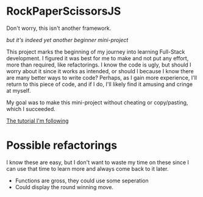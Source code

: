 # RockPaperScissorsJS

Don't worry, this isn't another framework.

_but it's indeed yet another beginner mini-project_

This project marks the beginning of my journey into learning Full-Stack development.
I figured it was best for me to make and not put any effort, more than required, like refactorings. I know the code is ugly, but should I worry about it since it works as intended, or should I because I know there are many better ways to write code?
Perhaps, as I gain more experience, I'll return to this piece of code, and if I do, I'll likely find it amusing and cringe at myself.

My goal was to make this mini-project without cheating or copy/pasting, which I succeeded.

[The tutorial I'm following](https://www.theodinproject.com/lessons/foundations-rock-paper-scissors)

# Possible refactorings

I know these are easy, but I don't want to waste my time on these since I can use that time to learn more and always come back to it later.

- Functions are gross, they could use some seperation
- Could display the round winning move.
